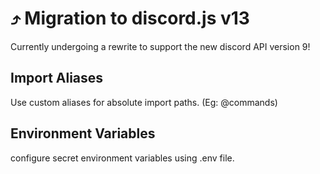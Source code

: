 # ⤴ Migration to discord.js v13

Currently undergoing a rewrite to support the new discord API version 9!

## Import Aliases

Use custom aliases for absolute import paths. (Eg: @commands)

## Environment Variables

configure secret environment variables using .env file.

